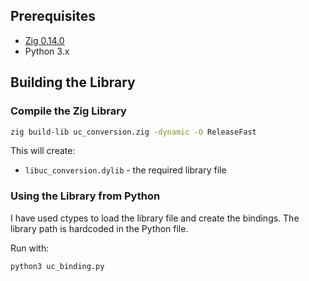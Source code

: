 ## Prerequisites

- [Zig 0.14.0](https://ziglang.org/)
- Python 3.x

## Building the Library

### Compile the Zig Library

```zsh
zig build-lib uc_conversion.zig -dynamic -O ReleaseFast
```

This will create:
- `libuc_conversion.dylib` - the required library file

### Using the Library from Python

I have used ctypes to load the library file and create the bindings.
The library path is hardcoded in the Python file.

Run with:
```zsh
python3 uc_binding.py
```